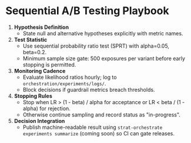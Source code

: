 # Sequential A/B Testing Playbook

1. **Hypothesis Definition**
   - State null and alternative hypotheses explicitly with metric names.
2. **Test Statistic**
   - Use sequential probability ratio test (SPRT) with alpha=0.05, beta=0.2.
   - Minimum sample size gate: 500 exposures per variant before early stopping is permitted.
3. **Monitoring Cadence**
   - Evaluate likelihood ratios hourly; log to `orchestration/experiments/logs/`.
   - Block decisions if guardrail metrics breach thresholds.
4. **Stopping Rules**
   - Stop when LR > (1 - beta) / alpha for acceptance or LR < beta / (1 - alpha) for rejection.
   - Otherwise continue sampling and record status as "in-progress".
5. **Decision Integration**
   - Publish machine-readable result using `strat-orchestrate experiments summarize` (coming soon) so CI can gate releases.
